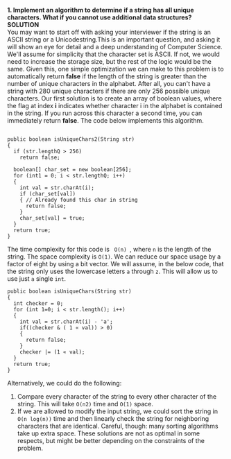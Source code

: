 **1. Implement an algorithm to determine if a string has all unique characters. What if you cannot use additional data structures?**
<br />
**SOLUTION**
<br />
You may want to start off with asking your interviewer if the string is an ASCII string or a Unicodestring.This is an important question, and asking it will show an eye for detail and a deep understanding of Computer Science.
We'll assume for simplicity that the character set is ASCII. If not, we would need to increase the storage size, but the rest of the logic would be the same.
Given this, one simple optimization we can make to this problem is to automatically return **false** if the length of the string is greater than the number of unique characters in the alphabet. After all, you can't have a string with 280 unique characters if there are only 256 possible unique characters.
Our first solution is to create an array of boolean values, where the flag at index **i** indicates whether character i in the alphabet is contained in the string. If you run across this character a second time, you can immediately return **false**.
The code below implements this algorithm.

```

public boolean isUniqueChars2(String str) 
{
  if (str.lengthQ > 256)
    return false;
  
  boolean[] char_set = new boolean[256]; 
  for (int1 = 0; i < str.lengthQ; i++) 
  {
    int val = str.charAt(i);
    if (char_set[val]) 
    { // Already found this char in string
      return false;
    }
    char_set[val] = true;
  }
  return true;
}
```

The time complexity for this code is <code> O(n) </code>, where `n` is the length of the string. The space complexity is <code>O(1)</code>.
We can reduce our space usage by a factor of eight by using a bit vector. We will assume, in the below code, that the string only uses the lowercase letters <code>a</code> through `z`. This will allow us to use just `a` single `int`.
```
public boolean isUniqueChars(String str) 
{
  int checker = 0;
  for (int 1=0; i < str.length(); i++) 
  {
    int val = str.charAt(i) - 'a';
    if((checker & ( 1 « val)) > 0)
    { 
      return false;
    }
    checker |= (1 « val);
  }
  return true;
}
```
Alternatively, we could do the following:

1. Compare every character of the string to every other character of the string. This will take `O(n2)` time and `O(1)` space.
2. If we are allowed to modify the input string, we could sort the string in `O(n log(n))` time and then linearly check the string for neighboring characters that are identical. Careful, though: many sorting algorithms take up extra space.
These solutions are not as optimal in some respects, but might be better depending on the constraints of the problem.
